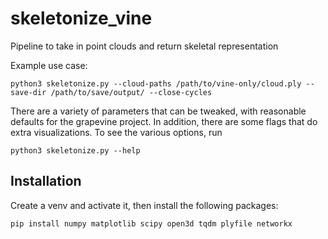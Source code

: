 # skeletonize_vine
Pipeline to take in point clouds and return skeletal representation

Example use case:
```
python3 skeletonize.py --cloud-paths /path/to/vine-only/cloud.ply --save-dir /path/to/save/output/ --close-cycles
```

There are a variety of parameters that can be tweaked, with reasonable defaults for the grapevine project. In addition, there are some flags that do extra visualizations. To see the various options, run

```
python3 skeletonize.py --help
```

## Installation
Create a venv and activate it, then install the following packages:
```
pip install numpy matplotlib scipy open3d tqdm plyfile networkx
```